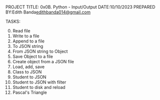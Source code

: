 PROJECT TITLE: 0x0B. Python - Input/Output
DATE:10/10/2023
PREPARED BY:Edith Banda<edithbanda014@gmail.com>


TASKS:

0. Read file
1. Write to a file
2. Append to a file
3. To JSON string
4. From JSON string to Object
5. Save Object to a file
6. Create object from a JSON file
7. Load, add, save
8. Class to JSON
9. Student to JSON
10. Student to JSON with filter
11. Student to disk and reload
12. Pascal's Triangle
